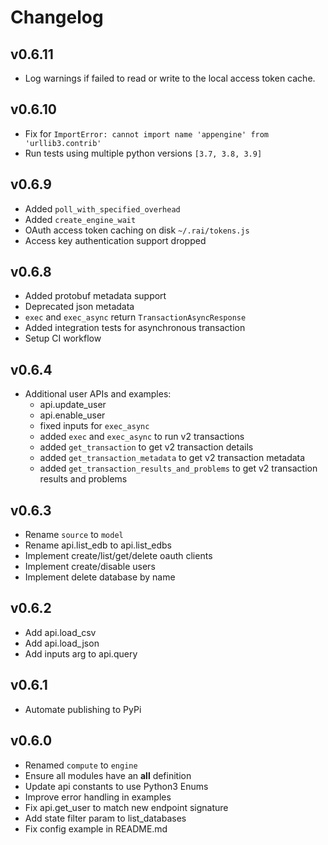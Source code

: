 # Changelog

## v0.6.11

* Log warnings if failed to read or write to the local access token cache.

## v0.6.10

* Fix for `ImportError: cannot import name 'appengine' from 'urllib3.contrib'`
* Run tests using multiple python versions `[3.7, 3.8, 3.9]`

## v0.6.9

* Added `poll_with_specified_overhead`
* Added `create_engine_wait`
* OAuth access token caching on disk `~/.rai/tokens.js`
* Access key authentication support dropped

## v0.6.8

* Added protobuf metadata support
* Deprecated json metadata
* `exec` and `exec_async` return `TransactionAsyncResponse`
* Added integration tests for asynchronous transaction
* Setup CI workflow

## v0.6.4

* Additional user APIs and examples:
    - api.update_user
    - api.enable_user
    - fixed inputs for `exec_async`
    - added `exec` and `exec_async` to run v2 transactions
    - added `get_transaction` to get v2 transaction details
    - added `get_transaction_metadata` to get v2 transaction metadata
    - added `get_transaction_results_and_problems` to get v2 transaction results and problems

## v0.6.3

* Rename `source` to `model`
* Rename api.list_edb to api.list_edbs
* Implement create/list/get/delete oauth clients
* Implement create/disable users
* Implement delete database by name

## v0.6.2

* Add api.load_csv
* Add api.load_json
* Add inputs arg to api.query

## v0.6.1

* Automate publishing to PyPi

## v0.6.0

* Renamed `compute` to `engine`
* Ensure all modules have an __all__ definition
* Update api constants to use Python3 Enums
* Improve error handling in examples
* Fix api.get_user to match new endpoint signature
* Add state filter param to list_databases
* Fix config example in README.md
